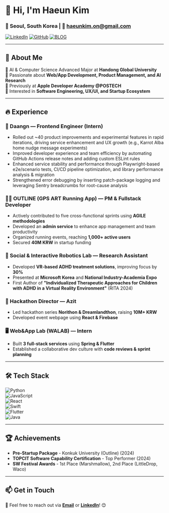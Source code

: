 # 👋 Hi, I'm Haeun Kim

### 📍 Seoul, South Korea | 📧 haeunkim.on@gmail.com  
[![LinkedIn](https://img.shields.io/badge/-LinkedIn-0077B5?style=flat-square&logo=LinkedIn&logoColor=white)](https://www.linkedin.com/in/haeunkkim/)  [![GitHub](https://img.shields.io/badge/-GitHub-181717?style=flat-square&logoColor=white)](https://github.com/chamroro)  [![BLOG](https://img.shields.io/badge/-Blog-fd234s?style=flat-square&logo=Blog&logoColor=white)](https://kimhaeun.com/)  

---

## 🚀 About Me
🔹 AI & Computer Science Advanced Major at **Handong Global University**  
🔹 Passionate about **Web/App Development, Product Management, and AI Research**  
🔹 Previously at **Apple Developer Academy @POSTECH**  
🔹 Interested in **Software Engineering, UX/UI, and Startup Ecosystem**  

---

## 🔥 Experience

### 🥕 Daangn — Frontend Engineer (Intern)
- Rolled out ~40 product improvements and experimental features in rapid iterations, driving service enhancement and UX growth (e.g., Karrot Alba home nudge message experiments)
- Improved developer experience and team efficiency by automating GitHub Actions release notes and adding custom ESLint rules
- Enhanced service stability and performance through Playwright-based e2e/scenario tests, CI/CD pipeline optimization, and library performance analysis & migration
- Strengthened error debugging by inserting patch-package logging and leveraging Sentry breadcrumbs for root-cause analysis

### 🏃‍♀️ OUTLINE (GPS ART Running App) — PM & Fullstack Developer
- Actively contributed to five cross-functional sprints using **AGILE methodologies**
- Developed an **admin service** to enhance app management and team productivity
- Organized running events, reaching **1,000+ active users**
- Secured **40M KRW** in startup funding

### 🏥 Social & Interactive Robotics Lab — Research Assistant
- Developed **VR-based ADHD treatment solutions**, improving focus by **30%**
- Presented at **Microsoft Korea** and **National Industry-Academia Expo**
- First Author of **"Individualized Therapeutic Approaches for Children with ADHD in a Virtual Reality Environment"** (RITA 2024)

### 🚀 Hackathon Director — Azit
- Led hackathon series **Norithon & Dreamlandthon**, raising **10M+ KRW**
- Developed event webpage using **React & Firebase**

### 🖥️ Web&App Lab (WALAB) — Intern
- Built **3 full-stack services** using **Spring & Flutter**
- Established a collaborative dev culture with **code reviews & sprint planning**

---

## 🛠 Tech Stack

![Python](https://img.shields.io/badge/Python-3776AB?style=flat-square&logo=python&logoColor=white)  
![JavaScript](https://img.shields.io/badge/JavaScript-F7DF1E?style=flat-square&logo=javascript&logoColor=black)  
![React](https://img.shields.io/badge/React-61DAFB?style=flat-square&logo=react&logoColor=black)  
![Swift](https://img.shields.io/badge/Swift-FA7343?style=flat-square&logo=swift&logoColor=white)  
![Flutter](https://img.shields.io/badge/Flutter-02569B?style=flat-square&logo=flutter&logoColor=white)  
![Java](https://img.shields.io/badge/Java-007396?style=flat-square&logo=java&logoColor=white)  

---

## 🏆 Achievements
- **Pre-Startup Package** - Konkuk University (Outline) (2024)
- **TOPCIT Software Capability Certification** - Top Performer (2024)
- **SW Festival Awards** - 1st Place (Marshmallow), 2nd Place (LittleDrop, Waco)

---

## 📫 Get in Touch
💌 Feel free to reach out via **[Email](mailto:haeunkim.on@gmail.com)** or **[LinkedIn](https://www.linkedin.com/in/haeunkkim/)**! 😊
